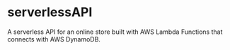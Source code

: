 # serverlessAPI
A serverless API for an online store built with AWS Lambda Functions that connects with AWS DynamoDB.
